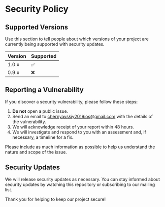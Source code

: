 # Security Policy

## Supported Versions

Use this section to tell people about which versions of your project are currently being supported with security updates.

| Version | Supported          |
| ------- | ------------------ |
| 1.0.x   | :white_check_mark: |
| 0.9.x   | :x:                |

## Reporting a Vulnerability

If you discover a security vulnerability, please follow these steps:

1. **Do not** open a public issue.
2. Send an email to [chernyavskiy2019ios@gmail.com](mailto:chernyavskiy2019ios@gmail.com) with the details of the vulnerability.
3. We will acknowledge receipt of your report within 48 hours.
4. We will investigate and respond to you with an assessment and, if necessary, a timeline for a fix.

Please include as much information as possible to help us understand the nature and scope of the issue.

## Security Updates

We will release security updates as necessary. You can stay informed about security updates by watching this repository or subscribing to our mailing list.

Thank you for helping to keep our project secure!